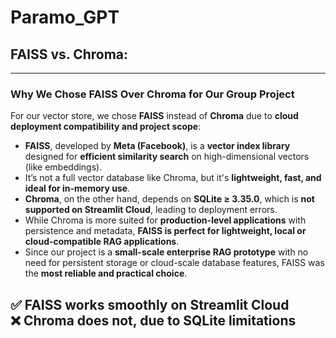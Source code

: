 # Paramo_GPT

## FAISS vs. Chroma:
---

### **Why We Chose FAISS Over Chroma for Our Group Project**

For our vector store, we chose **FAISS** instead of **Chroma** due to **cloud deployment compatibility and project scope**:

- **FAISS**, developed by **Meta (Facebook)**, is a **vector index library** designed for **efficient similarity search** on high-dimensional vectors (like embeddings).  
- It’s not a full vector database like Chroma, but it's **lightweight, fast, and ideal for in-memory use**.
- **Chroma**, on the other hand, depends on **SQLite ≥ 3.35.0**, which is **not supported on Streamlit Cloud**, leading to deployment errors.
- While Chroma is more suited for **production-level applications** with persistence and metadata, **FAISS is perfect for lightweight, local or cloud-compatible RAG applications**.
- Since our project is a **small-scale enterprise RAG prototype** with no need for persistent storage or cloud-scale database features, FAISS was the **most reliable and practical choice**.

✅ FAISS works smoothly on **Streamlit Cloud**  
❌ Chroma does not, due to **SQLite limitations**
---

